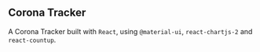 ## Corona Tracker

A Corona Tracker built with `React`, using `@material-ui`, `react-chartjs-2` and `react-countup`.
